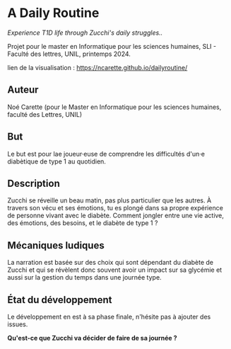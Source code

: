 # A Daily Routine

<i> Experience T1D life through Zucchi's daily struggles.. </i>

Projet pour le master en Informatique pour les sciences humaines, SLI - Faculté des lettres, UNIL, printemps 2024.

lien de la visualisation : https://ncarette.github.io/dailyroutine/

## Auteur

Noé Carette (pour le Master en Informatique pour les sciences humaines, faculté des Lettres, UNIL)

## But

Le but est pour lae joueur·euse de comprendre les difficultés d'un·e diabètique de type 1 au quotidien.

## Description

Zucchi se réveille un beau matin, pas plus particulier que les autres. À travers son vécu et ses émotions, tu es plongé dans sa propre expérience de personne vivant avec le diabète. Comment jongler entre une vie active, des émotions, des besoins, et le diabète de type 1 ?

## Mécaniques ludiques

La narration est basée sur des choix qui sont dépendant du diabète de Zucchi et qui se révèlent donc souvent avoir un impact sur sa glycémie et aussi sur la gestion du temps dans une journée type.

## État du développement

Le développement en est à sa phase finale, n'hésite pas à ajouter des issues.

<b>Qu'est-ce que Zucchi va décider de faire de sa journée ?</b>
